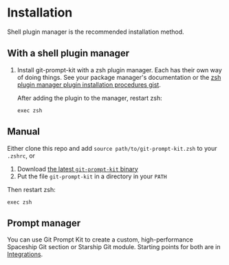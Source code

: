 # Installation

Shell plugin manager is the recommended installation method.

## With a shell plugin manager

1. Install git-prompt-kit with a zsh plugin manager. Each has their own way of doing things. See your package manager's documentation or the [zsh plugin manager plugin installation procedures gist](https://gist.github.com/olets/06009589d7887617e061481e22cf5a4a).

   After adding the plugin to the manager, restart zsh:

   ```shell:no-line-numbers
   exec zsh
   ```

## Manual

Either clone this repo and add `source path/to/git-prompt-kit.zsh` to your `.zshrc`, or

1. Download [the latest `git-prompt-kit` binary](https://github.com/olets/git-prompt-kit/releases/latest)
1. Put the file `git-prompt-kit` in a directory in your `PATH`

Then restart zsh:

```shell:no-line-numbers
exec zsh
```

## Prompt manager

You can use Git Prompt Kit to create a custom, high-performance Spaceship Git section or Starship Git module. Starting points for both are in [Integrations](integrations.md).
